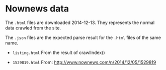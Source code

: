 Nownews data
==================

The `.html` files are downloaded 2014-12-13.
They represents the normal data crawled from the site.

The `.json` files are the expected parse result for the
`.html` files of the same name.

 - `listing.html`
   From the result of crawlIndex()

 - `1529819.html`
   From: http://www.nownews.com/n/2014/12/05/1529819